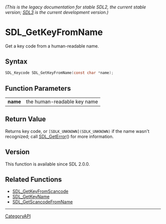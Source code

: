 ###### (This is the legacy documentation for stable SDL2, the current stable version; [SDL3](https://wiki.libsdl.org/SDL3/) is the current development version.)
# SDL_GetKeyFromName

Get a key code from a human-readable name.

## Syntax

```c
SDL_Keycode SDL_GetKeyFromName(const char *name);

```

## Function Parameters

|              |                             |
| ------------ | --------------------------- |
| **name**     | the human-readable key name |

## Return Value

Returns key code, or `[SDLK_UNKNOWN](SDLK_UNKNOWN)` if the name wasn't
recognized; call [SDL_GetError](SDL_GetError)() for more information.

## Version

This function is available since SDL 2.0.0.

## Related Functions

* [SDL_GetKeyFromScancode](SDL_GetKeyFromScancode)
* [SDL_GetKeyName](SDL_GetKeyName)
* [SDL_GetScancodeFromName](SDL_GetScancodeFromName)

----
[CategoryAPI](CategoryAPI)

